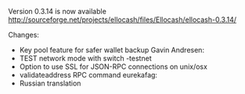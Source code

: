 Version 0.3.14 is now available
http://sourceforge.net/projects/ellocash/files/Ellocash/ellocash-0.3.14/

Changes:
* Key pool feature for safer wallet backup
Gavin Andresen:
* TEST network mode with switch -testnet
* Option to use SSL for JSON-RPC connections on unix/osx
* validateaddress RPC command
eurekafag:
* Russian translation

